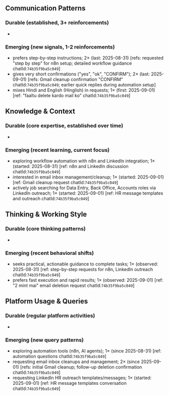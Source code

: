 ## Communication Patterns
### Durable (established, 3+ reinforcements)
- 

### Emerging (new signals, 1-2 reinforcements)
- prefers step-by-step instructions; 2× (last: 2025-08-31) [refs: requested "step by step" for n8n setup; detailed workflow guidance chatId:`74b35f9ba5c049`]
- gives very short confirmations ("yes", "ok", "CONFIRM"); 2× (last: 2025-09-01) [refs: Gmail cleanup confirmation "CONFIRM" chatId:`74b35f9ba5c049`; earlier quick replies during automation setup]
- mixes Hindi and English (Hinglish) in requests; 1× (first: 2025-09-01) [ref: "faaltu delete kardo mail ko" chatId:`74b35f9ba5c049`]

## Knowledge & Context
### Durable (core expertise, established over time)
- 

### Emerging (recent learning, current focus)
- exploring workflow automation with n8n and LinkedIn integration; 1× (started: 2025-08-31) [ref: n8n and LinkedIn discussion chatId:`74b35f9ba5c049`]
- interested in email inbox management/cleanup; 1× (started: 2025-09-01) [ref: Gmail cleanup request chatId:`74b35f9ba5c049`]
- actively job searching for Data Entry, Back Office, Accounts roles via LinkedIn outreach; 1× (started: 2025-09-01) [ref: HR message templates and outreach chatId:`74b35f9ba5c049`]

## Thinking & Working Style
### Durable (core thinking patterns)
- 

### Emerging (recent behavioral shifts)
- seeks practical, actionable guidance to complete tasks; 1× (observed: 2025-08-31) [ref: step-by-step requests for n8n, LinkedIn outreach chatId:`74b35f9ba5c049`]
- prefers fast execution and rapid results; 1× (observed: 2025-09-01) [ref: "2 mint mai" email deletion request chatId:`74b35f9ba5c049`]

## Platform Usage & Queries
### Durable (regular platform activities)
- 

### Emerging (new query patterns)
- exploring automation tools (n8n, AI agents); 1× (since 2025-08-31) [ref: automation questions chatId:`74b35f9ba5c049`]
- requesting email inbox cleanups and management; 2× (since 2025-09-01) [refs: initial Gmail cleanup; follow-up deletion confirmation chatId:`74b35f9ba5c049`]
- requesting LinkedIn HR outreach templates/messages; 1× (started: 2025-09-01) [ref: HR message templates conversation chatId:`74b35f9ba5c049`]